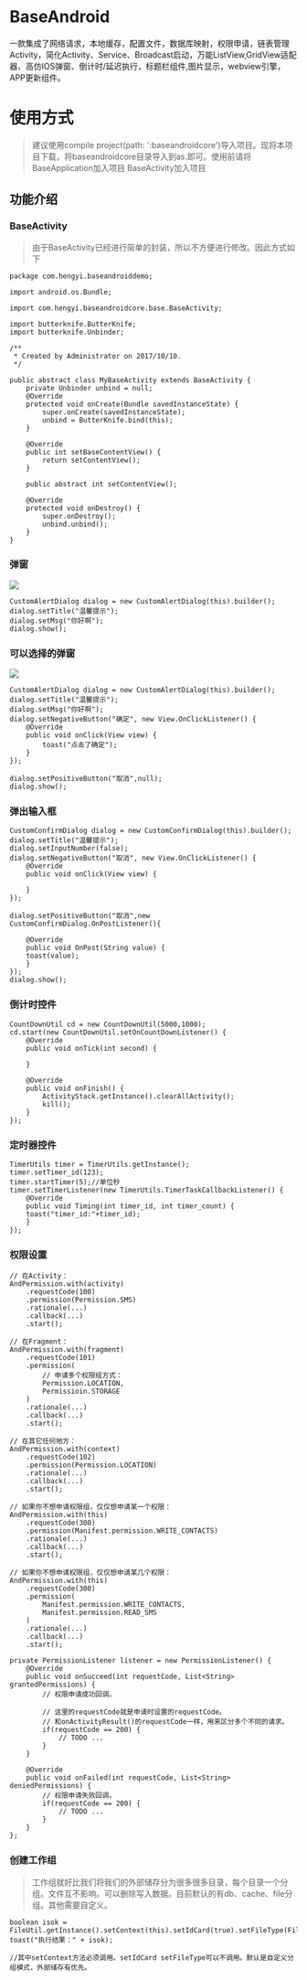 # BaseAndroid
一款集成了网络请求，本地缓存，配置文件，数据库映射，权限申请，链表管理Activity，简化Activity、Service、Broadcast启动，万能ListView,GridView适配器、高仿IOS弹窗、倒计时/延迟执行，标题栏组件,图片显示，webview引擎，APP更新组件。

# 使用方式
> 建议使用compile project(path: ':baseandroidcore')导入项目。现将本项目下载，将baseandroidcore目录导入到as.即可。使用前请将BaseApplication加入项目  BaseActivity加入项目
## 功能介绍

### BaseActivity
> 由于BaseActivity已经进行简单的封装，所以不方便进行修改。因此方式如下
```
package com.hengyi.baseandroiddemo;

import android.os.Bundle;

import com.hengyi.baseandroidcore.base.BaseActivity;

import butterknife.ButterKnife;
import butterknife.Unbinder;

/**
 * Created by Administrator on 2017/10/10.
 */

public abstract class MyBaseActivity extends BaseActivity {
    private Unbinder unbind = null;
    @Override
    protected void onCreate(Bundle savedInstanceState) {
        super.onCreate(savedInstanceState);
        unbind = ButterKnife.bind(this);
    }

    @Override
    public int setBaseContentView() {
        return setContentView();
    }

    public abstract int setContentView();

    @Override
    protected void onDestroy() {
        super.onDestroy();
        unbind.unbind();
    }
}

```

### 弹窗
![](https://github.com/fanhua1994/BaseAndroid/blob/master/image/%E4%BB%BFIOS%E5%BC%B9%E5%87%BA%E6%8F%90%E7%A4%BA%E6%A1%86.png?raw=true)
```
CustomAlertDialog dialog = new CustomAlertDialog(this).builder();
dialog.setTitle("温馨提示");
dialog.setMsg("你好啊");
dialog.show();
```

### 可以选择的弹窗
![](https://github.com/fanhua1994/BaseAndroid/blob/master/image/%E4%BB%BFIOS%E5%BC%B9%E5%87%BA%E9%80%89%E6%8B%A9%E6%A1%86.png?raw=true)
```
CustomAlertDialog dialog = new CustomAlertDialog(this).builder();
dialog.setTitle("温馨提示");
dialog.setMsg("你好啊");
dialog.setNegativeButton("确定", new View.OnClickListener() {
	@Override
	public void onClick(View view) {
		toast("点击了确定");
	}
});

dialog.setPositiveButton("取消",null);
dialog.show();
```

### 弹出输入框
```
CustomConfirmDialog dialog = new CustomConfirmDialog(this).builder();
dialog.setTitle("温馨提示");
dialog.setInputNumber(false);
dialog.setNegativeButton("取消", new View.OnClickListener() {
    @Override
    public void onClick(View view) {

    }
});

dialog.setPositiveButton("取消",new CustomConfirmDialog.OnPostListener(){

    @Override
    public void OnPost(String value) {
	toast(value);
    }
});
dialog.show();
```

### 倒计时控件
```
CountDownUtil cd = new CountDownUtil(5000,1000);
cd.start(new CountDownUtil.setOnCountDownListener() {
	@Override
	public void onTick(int second) {

	}

	@Override
	public void onFinish() {
		ActivityStack.getInstance().clearAllActivity();
		kill();
	}
});
```

### 定时器控件
```
TimerUtils timer = TimerUtils.getInstance();
timer.setTimer_id(123);
timer.startTimer(5);//单位秒
timer.setTimerListener(new TimerUtils.TimerTaskCallbackListener() {
    @Override
    public void Timing(int timer_id, int timer_count) {
	toast("timer_id:"+timer_id);
    }
});
```

### 权限设置
```
// 在Activity：
AndPermission.with(activity)
    .requestCode(100)
    .permission(Permission.SMS)
    .rationale(...)
    .callback(...)
    .start();

// 在Fragment：
AndPermission.with(fragment)
    .requestCode(101)
    .permission(
        // 申请多个权限组方式：
        Permission.LOCATION,
        Permissioin.STORAGE
    )
    .rationale(...)
    .callback(...)
    .start();

// 在其它任何地方：
AndPermission.with(context)
    .requestCode(102)
    .permission(Permission.LOCATION)
    .rationale(...)
    .callback(...)
    .start();

// 如果你不想申请权限组，仅仅想申请某一个权限：
AndPermission.with(this)
    .requestCode(300)
    .permission(Manifest.permission.WRITE_CONTACTS)
    .rationale(...)
    .callback(...)
    .start();

// 如果你不想申请权限组，仅仅想申请某几个权限：
AndPermission.with(this)
    .requestCode(300)
    .permission(
        Manifest.permission.WRITE_CONTACTS,
        Manifest.permission.READ_SMS
    )
    .rationale(...)
    .callback(...)
    .start();
```

```
private PermissionListener listener = new PermissionListener() {
    @Override
    public void onSucceed(int requestCode, List<String> grantedPermissions) {
        // 权限申请成功回调。
        
        // 这里的requestCode就是申请时设置的requestCode。
        // 和onActivityResult()的requestCode一样，用来区分多个不同的请求。
        if(requestCode == 200) {
            // TODO ...
        }
    }

    @Override
    public void onFailed(int requestCode, List<String> deniedPermissions) {
        // 权限申请失败回调。
        if(requestCode == 200) {
            // TODO ...
        }
    }
};
```

### 创建工作组
> 工作组就好比我们将我们的外部储存分为很多很多目录，每个目录一个分组。文件互不影响。可以删除写入数据。目前默认的有db、cache、file分组。其他需要自定义。
```
boolean isok = FileUtil.getInstance().setContext(this).setIdCard(true).setFileType(FileUtil.CACHE_FILE).createWorkGroup("mycache12");
toast("执行结果：" + isok);

//其中setContext方法必须调用。setIdCard setFileType可以不调用。默认是自定义分组模式，外部储存有优先。
```
